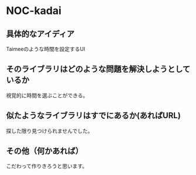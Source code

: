 # NOC-kadai

## 具体的なアイディア
Taimeeのような時間を設定するUI

## そのライブラリはどのような問題を解決しようとしているか
視覚的に時間を選ぶことができる。

## 似たようなライブラリはすでにあるか(あればURL)
探した限り見つけられませんでした。

## その他（何かあれば）
こだわって作りきろうと思います。
